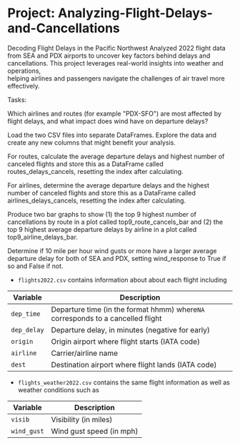 # Project: Analyzing-Flight-Delays-and-Cancellations
 Decoding Flight Delays in the Pacific Northwest 
 Analyzed 2022 flight data from SEA and PDX airports to uncover key factors behind delays and cancellations. This project leverages real-world insights into weather and operations,   
 helping airlines and passengers navigate the challenges of air travel more effectively.

 Tasks:
 
Which airlines and routes (for example "PDX-SFO") are most affected by flight delays, and what impact does wind have on departure delays?

Load the two CSV files into separate DataFrames. Explore the data and create any new columns that might benefit your analysis.

For routes, calculate the average departure delays and highest number of canceled flights and store this as a DataFrame called routes_delays_cancels, resetting the index after calculating.

For airlines, determine the average departure delays and the highest number of canceled flights and store this as a DataFrame called airlines_delays_cancels, resetting the index after calculating.

Produce two bar graphs to show (1) the top 9 highest number of cancellations by route in a plot called top9_route_cancels_bar and (2) the top 9 highest average departure delays by airline in a plot called top9_airline_delays_bar.

Determine if 10 mile per hour wind gusts or more have a larger average departure delay for both of SEA and PDX, setting wind_response to True if so and False if not.


 - `flights2022.csv` contains information about about each flight including 

| Variable   | Description                                          |
|------------|------------------------------------------------------|
| `dep_time`   | Departure time (in the format hhmm) where`NA` corresponds to a cancelled flight        |
| `dep_delay`  | Departure delay, in minutes (negative for early)    |
| `origin`     | Origin airport where flight starts (IATA code)
| `airline`    | Carrier/airline name                        |
| `dest`       | Destination airport where flight lands (IATA code)  

- `flights_weather2022.csv` contains the same flight information as well as weather conditions such as 
 
| Variable   | Description                                           |
|------------|-------------------------------------------------------|
| `visib`      | Visibility (in miles)                                 |
| `wind_gust`  | Wind gust speed (in mph)  

